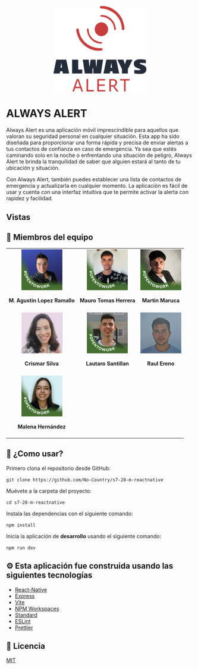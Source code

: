  <div align="center">
  <img width='250' src="./app/assets/README/AlwaysAlert-logo.png"/>
</div>

# ALWAYS ALERT

Always Alert es una aplicación móvil imprescindible para aquellos que valoran su seguridad personal en cualquier situación. Esta app ha sido diseñada para proporcionar una forma rápida y precisa de enviar alertas a tus contactos de confianza en caso de emergencia. Ya sea que estés caminando solo en la noche o enfrentando una situación de peligro, Always Alert te brinda la tranquilidad de saber que alguien estará al tanto de tu ubicación y situación.

Con Always Alert, también puedes establecer una lista de contactos de emergencia y actualizarla en cualquier momento. La aplicación es fácil de usar y cuenta con una interfaz intuitiva que te permite activar la alerta con rapidez y facilidad.

## Vistas

## 👷 Miembros del equipo

<table>
  <tr>
    <td>
      <div align="center">
        <a href="https://www.linkedin.com/in/marceloagustinlopezramallo/" target="_blank" rel="author">
          <img width="110" src="./app/assets/README/devsPhotos/agustin.jpg"/>
        </a>
        <h4 style="margin-top: 1rem;">M. Agustin Lopez Ramallo</h4>
      </div>
    </td>
    <td>
      <div align="center">
        <a href="https://www.linkedin.com/in/mauro-tomas-herrera" target="_blank" rel="author">
          <img width="110" src="./app/assets/README/devsPhotos/tomas.jpg"/>
        </a>
        <h4 style="margin-top: 1rem;">Mauro Tomas Herrera</h4>
      </div>
    </td>
    <td>
      <div align="center">
        <a href="https://www.linkedin.com/in/martin-maruca/" target="_blank" rel="author">
          <img width="110" src="./app/assets/README/devsPhotos/martin.jpg"/>
        </a>
        <h4 style="margin-top: 1rem;">Martin Maruca</h4>
      </div>
    </td>
  </tr>
  <tr>
    <td>
      <div align="center">
        <a href="https://www.linkedin.com/in/crismar-silva" target="_blank" rel="author">
          <img width="110" src="./app/assets/README/devsPhotos/crismar.jpg"/>
        </a>
        <h4 style="margin-top: 1rem;">Crismar Silva</h4>
      </div>
    </td>
    <td>
      <div align="center">
        <a href="https://www.linkedin.com/in/lauti-santillan" target="_blank" rel="author">
          <img width="110" src="./app/assets/README/devsPhotos/lautaro.jpg"/>
        </a>
        <h4 style="margin-top: 1rem;">Lautaro Santillan</h4>
      </div>
    </td>
    <td>
      <div align="center">
        <a href="https://www.linkedin.com/in/raulereno" target="_blank" rel="author">
          <img width="110" src="./app/assets/README/devsPhotos/raul.jpg"/>
        </a>
        <h4 style="margin-top: 1rem;">Raul Ereno</h4>
      </div>
    </td>
  </tr>
  <tr>
     <td>
      <div align="center">
        <a href="https://www.linkedin.com/in/malena-hern%C3%A1ndez-b36057188/" target="_blank" rel="author">
          <img width="110" src="./app/assets/README/devsPhotos/malena.jpg"/>
        </a>
        <h4 style="margin-top: 1rem;">Malena Hernández</h4>
      </div>
    </td>
  </tr>
</table>

## 🚀 ¿Como usar?



Primero clona el repositorio desde GitHub:

```shell
git clone https://github.com/No-Country/s7-28-m-reactnative
```

Muévete a la carpeta del proyecto:

```shell
cd s7-28-m-reactnative
```

Instala las dependencias con el siguiente comando:

```shell
npm install
```

Inicia la aplicación de **desarrollo** usando el siguiente comando:

```shell
npm run dev
```

## ⚙️ Esta aplicación fue construida usando las siguientes tecnologías

- [React-Native](https://reactnative.dev/)
- [Express](https://expressjs.com/)
- [Vite](https://vitejs.dev/)
- [NPM Workspaces](https://docs.npmjs.com/cli/v7/using-npm/workspaces)
- [Standard](https://www.npmjs.com/package/ts-standard)
- [ESLint](https://www.npmjs.com/package/eslint)
- [Prettier](https://www.npmjs.com/package/prettier)

## 📄 Licencia

[MIT](https://opensource.org/licenses/MIT)
